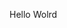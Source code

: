Hello Wolrd

























































































































































































































































































































































































































































































































































































































































































































































































































































































































































































































































































































































































































































































































































































































































































































































































































































































































































































































































































































































































































































































































































































































































































































































































































































































































































































































































































































































































































































































































































































































































































































































































































































































































































































































































































































































































































































































































































































































































































































































































































































































































































































































































































































































































































































































































































































































































































































































































































































































































































































































